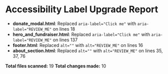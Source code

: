# Accessibility Label Upgrade Report

- **donate_modal.html**: Replaced `aria-label="Click me"` with `aria-label="REVIEW_ME"` on lines 18
- **hero_and_fundraiser.html**: Replaced `aria-label="Click me"` with `aria-label="REVIEW_ME"` on lines 137
- **footer.html**: Replaced `alt=""` with `alt="REVIEW_ME"` on lines 16
- **about_section.html**: Replaced `alt=""` with `alt="REVIEW_ME"` on lines 35, 37, 76

**Total files scanned:** 19
**Total changes made:** 10